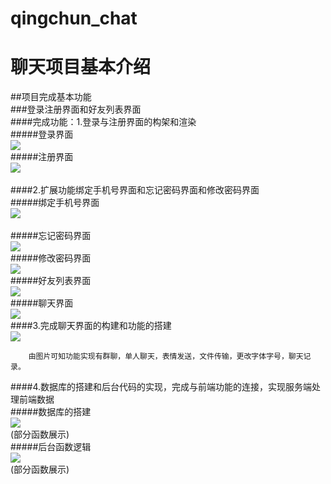 qingchun_chat
====
聊天项目基本介绍
=====

##项目完成基本功能<br>
###登录注册界面和好友列表界面<br>
####完成功能：1.登录与注册界面的构架和渲染<br>
#####登录界面<br>
![](https://github.com/LittleFishUP/qingchun_chat/raw/master/readmeimgs/1.png)<br>
#####注册界面<br>
![](https://github.com/LittleFishUP/qingchun_chat/raw/master/readmeimgs/2.png)<br>    	 
####2.扩展功能绑定手机号界面和忘记密码界面和修改密码界面<br>
#####绑定手机号界面<br>
![](https://github.com/LittleFishUP/qingchun_chat/raw/master/readmeimgs/3.png)<br>		 
#####忘记密码界面<br>
![](https://github.com/LittleFishUP/qingchun_chat/raw/master/readmeimgs/4.png)<br>
#####修改密码界面<br>
![](https://github.com/LittleFishUP/qingchun_chat/raw/master/readmeimgs/5.png)<br>
#####好友列表界面<br>
![](https://github.com/LittleFishUP/qingchun_chat/raw/master/readmeimgs/6.png)<br>
#####聊天界面<br>
![](https://github.com/LittleFishUP/qingchun_chat/raw/master/readmeimgs/7.png)<br>
####3.完成聊天界面的构建和功能的搭建<br>
![](https://github.com/LittleFishUP/qingchun_chat/raw/master/readmeimgs/7.png)<br>

        由图片可知功能实现有群聊，单人聊天，表情发送，文件传输，更改字体字号，聊天记录。

####4.数据库的搭建和后台代码的实现，完成与前端功能的连接，实现服务端处理前端数据<br>
#####数据库的搭建<br>
![](https://github.com/LittleFishUP/qingchun_chat/raw/master/readmeimgs/8.png)<br>
(部分函数展示)<br>
#####后台函数逻辑<br>
![](https://github.com/LittleFishUP/qingchun_chat/raw/master/readmeimgs/9.png)<br>
(部分函数展示)<br>